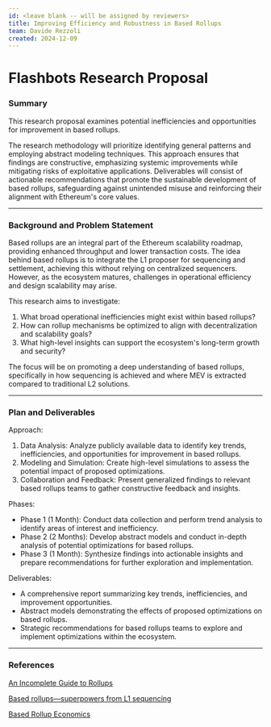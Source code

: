 ```yaml
---
id: <leave blank -- will be assigned by reviewers>
title: Improving Efficiency and Robustness in Based Rollups
team: Davide Rezzoli
created: 2024-12-09
---
```


# Flashbots Research Proposal

### Summary

This research proposal examines potential inefficiencies and opportunities for improvement in based rollups.

The research methodology will prioritize identifying general patterns and employing abstract modeling techniques. This approach ensures that findings are constructive, emphasizing systemic improvements while mitigating risks of exploitative applications. Deliverables will consist of actionable recommendations that promote the sustainable development of based rollups, safeguarding against unintended misuse and reinforcing their alignment with Ethereum's core values.

---

### Background and Problem Statement

Based rollups are an integral part of the Ethereum scalability roadmap, providing enhanced throughput and lower transaction costs. The idea behind based rollups is to integrate the L1 proposer for sequencing and settlement, achieving this without relying on centralized sequencers. However, as the ecosystem matures, challenges in operational efficiency and design scalability may arise.

This research aims to investigate:

1. What broad operational inefficiencies might exist within based rollups?
2. How can rollup mechanisms be optimized to align with decentralization and scalability goals?
3. What high-level insights can support the ecosystem's long-term growth and security?

The focus will be on promoting a deep understanding of based rollups, specifically in how sequencing is achieved and where MEV is extracted compared to traditional L2 solutions.

---

### Plan and Deliverables

Approach:

1. Data Analysis: Analyze publicly available data to identify key trends, inefficiencies, and opportunities for improvement in based rollups.
2. Modeling and Simulation: Create high-level simulations to assess the potential impact of proposed optimizations.
3. Collaboration and Feedback: Present generalized findings to relevant based rollups teams to gather constructive feedback and insights.

Phases:

- Phase 1 (1 Month): Conduct data collection and perform trend analysis to identify areas of interest and inefficiency.
- Phase 2 (2 Months): Develop abstract models and conduct in-depth analysis of potential optimizations for based rollups.
- Phase 3 (1 Month): Synthesize findings into actionable insights and prepare recommendations for further exploration and implementation.

Deliverables:

- A comprehensive report summarizing key trends, inefficiencies, and improvement opportunities.
- Abstract models demonstrating the effects of proposed optimizations on based rollups.
- Strategic recommendations for based rollups teams to explore and implement optimizations within the ecosystem.

---

### References

[An Incomplete Guide to Rollups](https://vitalik.eth.limo/general/2021/01/05/rollup.html)

[Based rollups—superpowers from L1 sequencing](https://ethresear.ch/t/based-rollups-superpowers-from-l1-sequencing/15016)

[Based Rollup Economics](https://taiko.mirror.xyz/PhlvGdIaY3-ZQ1DqI9uM5LxrWGWLAzLI84rkxhvPKmM)